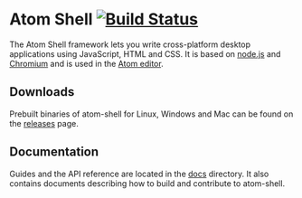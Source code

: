 # Atom Shell [![Build Status](https://travis-ci.org/atom/atom-shell.svg?branch=master)](https://travis-ci.org/atom/atom-shell)

The Atom Shell framework lets you write cross-platform desktop applications
using JavaScript, HTML and CSS. It is based on [node.js](http://nodejs.org) and
[Chromium](http://www.chromium.org) and is used in the [Atom
editor](https://github.com/atom/atom).

## Downloads

Prebuilt binaries of atom-shell for Linux, Windows and Mac can be found on the
[releases](https://github.com/atom/atom-shell/releases) page.

## Documentation

Guides and the API reference are located in the
[docs](https://github.com/atom/atom-shell/tree/master/docs) directory. It also
contains documents describing how to build and contribute to atom-shell.
